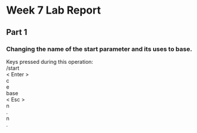 # Week 7 Lab Report
## Part 1
### Changing the name of the start parameter and its uses to base. <br/>
Keys pressed during this operation: <br/>
/start <br/>
< Enter > <br/>
c <br/>
e <br/>
base <br/>
< Esc > <br/>
n <br/>
. <br/>
n <br/>
. <br/>
